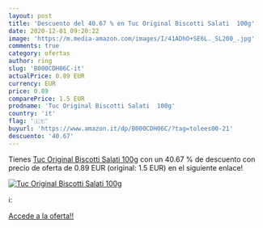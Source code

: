 ```yaml
---
layout: post
title: 'Descuento del 40.67 % en Tuc Original Biscotti Salati  100g'
date: 2020-12-01 09:20:22
image: 'https://m.media-amazon.com/images/I/41ADhO+SE6L._SL200_.jpg'
comments: true
category: ofertas
author: ring
slug: 'B000CDH06C-it'
actualPrice: 0.89 EUR
currency: EUR
price: 0.89
comparePrice: 1.5 EUR
prodname: 'Tuc Original Biscotti Salati  100g'
country: 'it'
flag: '🇮🇹'
buyurl: 'https://www.amazon.it/dp/B000CDH06C/?tag=tolees00-21'
descuento: '40.67'
---
```


Tienes [Tuc Original Biscotti Salati  100g](https://www.amazon.it/dp/B000CDH06C/?tag=tolees00-21) con un 40.67 % de descuento con precio de oferta de 0.89 EUR (original: 1.5 EUR) en el siguiente enlace!

[![Tuc Original Biscotti Salati  100g](https://m.media-amazon.com/images/I/41ADhO+SE6L._SL200_.jpg)](https://www.amazon.it/dp/B000CDH06C/?tag=tolees00-21)

ℹ️:


[Accede a la oferta!!](https://www.amazon.it/dp/B000CDH06C/?tag=tolees00-21)

